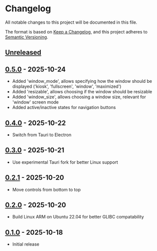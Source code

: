 # Changelog
All notable changes to this project will be documented in this file.

The format is based on [Keep a Changelog](https://keepachangelog.com/en/1.0.0/), and this project adheres to [Semantic
Versioning](https://semver.org/spec/v2.0.0.html).

## [Unreleased]

## [0.5.0] - 2025-10-24
- Added 'window_mode', allows specifying how the window should be displayed ('kiosk', 'fullscreen', 'window',
'maximized')
- Added 'resizable', allows choosing if the window should be resizable
- Added 'window_size', allows choosing a window size, relevant for 'window' screen mode
- Added active/inactive states for navigation buttons

## [0.4.0] - 2025-10-22
- Switch from Tauri to Electron

## [0.3.0] - 2025-10-21
- Use experimental Tauri fork for better Linux support

## [0.2.1] - 2025-10-20
- Move controls from bottom to top

## [0.2.0] - 2025-10-20
- Build Linux ARM on Ubuntu 22.04 for better GLIBC compatability

## [0.1.0] - 2025-10-18
- Initial release

[Unreleased]:
https://github.com/BusinessSimulations/easy-web-dashboard/compare/0.5.0...HEAD
[0.5.0]:
https://github.com/BusinessSimulations/easy-web-dashboard/compare/0.4.0...0.5.0
[0.4.0]:
https://github.com/BusinessSimulations/easy-web-dashboard/compare/0.3.0...0.4.0
[0.3.0]:
https://github.com/BusinessSimulations/easy-web-dashboard/compare/0.2.1...0.3.0
[0.2.1]:
https://github.com/BusinessSimulations/easy-web-dashboard/compare/0.2.0...0.2.1
[0.2.0]:
https://github.com/BusinessSimulations/easy-web-dashboard/compare/0.1.0...0.2.0
[0.1.0]:
https://github.com/BusinessSimulations/easy-web-dashboard/releases/tag/0.1.0
